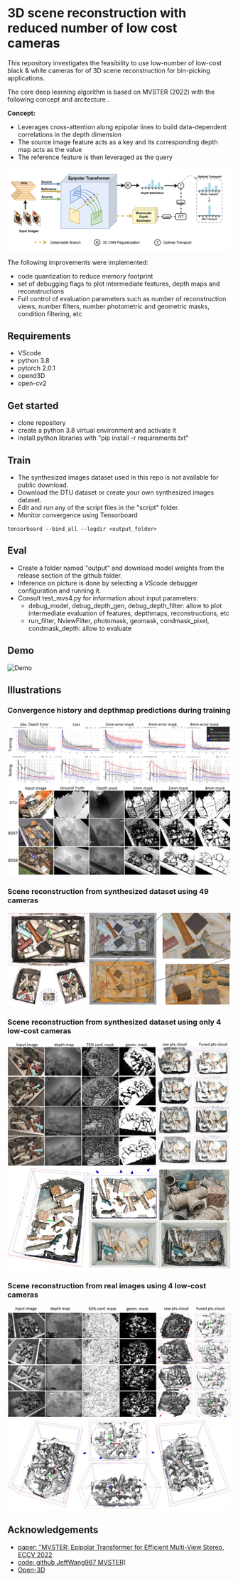 # 3D scene reconstruction with reduced number of low cost cameras

This repository investigates the feasibility to use low-number of low-cost black & white cameras for of 3D scene reconstruction for bin-picking applications.

The core deep learning algorithm is based on MVSTER (2022) with the following concept and arcitecture.. 

**Concept:**   
- Leverages cross-attention along epipolar lines to build data-dependent correlations in the depth dimension
- The source image feature acts as a key and its corresponding depth map acts as the value
- The reference feature is then leveraged as the query

![Model architecture](pictures/MVSTER_arch.png)

The following improvements were implemented:
- code quantization to reduce memory footprint
- set of debugging flags to plot intermediate features, depth maps and reconstructions
- Full control of evaluation parameters such as number of reconstruction views, number filters, number photometric and geometric masks, condition filtering, etc

## Requirements

- VScode
- python 3.8
- pytorch 2.0.1
- opend3D
- open-cv2
  
## Get started

- clone repository
- create a python 3.8 virtual environment and activate it
- install python libraries with "pip install -r requirements.txt"

## Train
- The synthesized images dataset used in this repo is not available for public download.
- Download the DTU dataset or create your own synthesized images dataset. 
- Edit and run any of the script files in the "script" folder.
- Monitor convergence using Tensorboard
```
tensorboard --bind_all --logdir <output_folder>
```

## Eval
- Create a folder named "output" and download model weights from the release section of the github folder.
- Inference on picture is done by selecting a VScode debugger configuration and running it.  
- Consult test_mvs4.py for information about input parameters:  
  - debug_model, debug_depth_gen, debug_depth_filter: allow to plot intermediate evaluation of features, depthmaps, reconstructions, etc
  - run_filter, NviewFilter, photomask, geomask, condmask_pixel, condmask_depth: allow to evaluate


## Demo
![Demo](pictures/demo.gif)

## Illustrations
### Convergence history and depthmap predictions during training
![Convergence history](pictures/MVSTER_cvg_history_BDS8.png)
![depthmap predictions during training](pictures/MVSTER_cvg_img_BDS8.png)
### Scene reconstruction from synthesized dataset using 49 cameras
![Scene reconstruction](pictures/MVSTER_BDS8_scene191_49cams.png)
### Scene reconstruction from synthesized dataset using only 4 low-cost cameras
![Scene reconstruction 4 cameras](pictures/MVSTER_BDS8_scene191_4cams_depthmaps.png)
![Scene reconstruction 4 cameras](pictures/MVSTER_BDS8_scene191_4cams.png)

### Scene reconstruction from real images using 4 low-cost cameras
![real images depthmap predictions](pictures/MVSTER_Bin_BDS8_overhead03_scene1_4cams_depthmaps.png)
![real images scene reconstruction](pictures/MVSTER_Bin_BDS8_overhead03_scene1_4cams.png)

## Acknowledgements

- [paper: "MVSTER: Epipolar Transformer for Efficient Multi-View Stereo, ECCV 2022](https://arxiv.org/abs/2204.07346)
- [code: github JeffWang987 MVSTER)](https://github.com/JeffWang987/MVSTER/)
- [Open-3D](https://www.open3d.org/docs/0.12.0/index.html)

